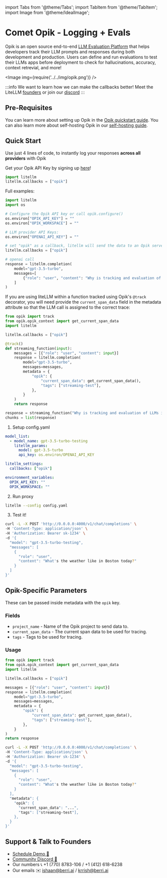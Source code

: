 import Tabs from '@theme/Tabs';
import TabItem from '@theme/TabItem';
import Image from '@theme/IdealImage';

# Comet Opik - Logging + Evals
Opik is an open source end-to-end [LLM Evaluation Platform](https://www.comet.com/site/products/opik/?utm_source=litelllm&utm_medium=docs&utm_content=intro_paragraph) that helps developers track their LLM prompts and responses during both development and production. Users can define and run evaluations to test their LLMs apps before deployment to check for hallucinations, accuracy, context retrevial, and more!


<Image img={require('../../img/opik.png')} />

:::info
We want to learn how we can make the callbacks better! Meet the LiteLLM [founders](https://calendly.com/d/4mp-gd3-k5k/berriai-1-1-onboarding-litellm-hosted-version) or
join our [discord](https://discord.gg/wuPM9dRgDw)
:::

## Pre-Requisites

You can learn more about setting up Opik in the [Opik quickstart guide](https://www.comet.com/docs/opik/quickstart/). You can also learn more about self-hosting Opik in our [self-hosting guide](https://www.comet.com/docs/opik/self-host/local_deployment).

## Quick Start
Use just 4 lines of code, to instantly log your responses **across all providers** with Opik

Get your Opik API Key by signing up [here](https://www.comet.com/signup?utm_source=litelllm&utm_medium=docs&utm_content=api_key_cell)!

```python
import litellm
litellm.callbacks = ["opik"]
```

Full examples:

<Tabs>
<TabItem value="sdk" label="SDK">

```python
import litellm
import os

# Configure the Opik API key or call opik.configure()
os.environ["OPIK_API_KEY"] = ""
os.environ["OPIK_WORKSPACE"] = ""

# LLM provider API Keys:
os.environ["OPENAI_API_KEY"] = ""

# set "opik" as a callback, litellm will send the data to an Opik server (such as comet.com)
litellm.callbacks = ["opik"]

# openai call
response = litellm.completion(
    model="gpt-3.5-turbo",
    messages=[
        {"role": "user", "content": "Why is tracking and evaluation of LLMs important?"}
    ]
)
```

If you are using liteLLM within a function tracked using Opik's `@track` decorator,
you will need provide the `current_span_data` field in the metadata attribute
so that the LLM call is assigned to the correct trace:

```python
from opik import track
from opik.opik_context import get_current_span_data
import litellm

litellm.callbacks = ["opik"]

@track()
def streaming_function(input):
    messages = [{"role": "user", "content": input}]
    response = litellm.completion(
        model="gpt-3.5-turbo",
        messages=messages,
        metadata = {
            "opik": {
                "current_span_data": get_current_span_data(),
                "tags": ["streaming-test"],
            },
        }
    )
    return response

response = streaming_function("Why is tracking and evaluation of LLMs important?")
chunks = list(response)
```

</TabItem>
<TabItem value="proxy" label="Proxy">

1. Setup config.yaml

```yaml
model_list:
  - model_name: gpt-3.5-turbo-testing
    litellm_params:
      model: gpt-3.5-turbo
      api_key: os.environ/OPENAI_API_KEY

litellm_settings:
  callbacks: ["opik"]

environment_variables:
  OPIK_API_KEY: ""
  OPIK_WORKSPACE: ""
```

2. Run proxy

```bash
litellm --config config.yaml
```

3. Test it! 

```bash
curl -L -X POST 'http://0.0.0.0:4000/v1/chat/completions' \
-H 'Content-Type: application/json' \
-H 'Authorization: Bearer sk-1234' \
-d '{
  "model": "gpt-3.5-turbo-testing",
  "messages": [
    {
      "role": "user",
      "content": "What's the weather like in Boston today?"
    }
  ]
}'
```

</TabItem>
</Tabs>

## Opik-Specific Parameters

These can be passed inside metadata with the `opik` key.

### Fields 

- `project_name` - Name of the Opik project to send data to.
- `current_span_data` - The current span data to be used for tracing.
- `tags` - Tags to be used for tracing.

### Usage

<Tabs>
<TabItem value="sdk" label="SDK">

```python
from opik import track
from opik.opik_context import get_current_span_data
import litellm

litellm.callbacks = ["opik"]

messages = [{"role": "user", "content": input}]
response = litellm.completion(
    model="gpt-3.5-turbo",
    messages=messages,
    metadata = {
        "opik": {
            "current_span_data": get_current_span_data(),
            "tags": ["streaming-test"],
        },
    }
)
return response
```
</TabItem>
<TabItem value="proxy" label="Proxy">

```bash
curl -L -X POST 'http://0.0.0.0:4000/v1/chat/completions' \
-H 'Content-Type: application/json' \
-H 'Authorization: Bearer sk-1234' \
-d '{
  "model": "gpt-3.5-turbo-testing",
  "messages": [
    {
      "role": "user",
      "content": "What's the weather like in Boston today?"
    }
  ],
  "metadata": {
    "opik": {
      "current_span_data": "...",
      "tags": ["streaming-test"],
    },
  }
}'
``` 

</TabItem>
</Tabs>













## Support & Talk to Founders

- [Schedule Demo 👋](https://calendly.com/d/4mp-gd3-k5k/berriai-1-1-onboarding-litellm-hosted-version)
- [Community Discord 💭](https://discord.gg/wuPM9dRgDw)
- Our numbers 📞 +1 (770) 8783-106 / ‭+1 (412) 618-6238‬
- Our emails ✉️ ishaan@berri.ai / krrish@berri.ai
